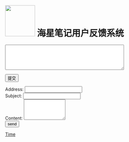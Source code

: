 <html xmlns="http://www.w3.org/1999/xhtml">
<head>
<meta http-equiv="Content-Type" content="text/html; charset=utf-8" />
</head>
<body>
<h1 class="a" id="a"><strong>  <img src="http://chuantu.xyz/t6/703/1572872622x1031866013.png" width="96" height="100" /> 海星笔记用户反馈系统
</strong></h1>

<form id="form1" name="form1" method="post" action="">
  <p>
    <label>
    <textarea name="fankui" id="fankui" cols="45" rows="5"></textarea>
    </label>
  </p>
  <p>
    <input type="submit" name="button" id="button" value="提交" />
  </p>
</form>

<form action="mailto:2538617404@qq.com" id="mailForm">
    <div>
        <span class="mailLabel">
            Address:
        </span>
        <span>
            <input type="text" name="address"/>
        </span>
    </div>
    <div>
        <span class="mailLabel">
            Subject:
        </span>
        <span>
            <input type="text" name="subject"/>
        </span>
    </div>
    <div>
        <span class="mailLabel">
            Content:
        </span>
        <span>
            <textarea name="body" rows="4" cols="14"></textarea>
        </span>
    </div>
    <input type="button" value="send" onclick="sendMail();"/>
</form>
<script type="text/javascript">
  function getNowFormatDate() {
    var date = new Date();
    var seperator1 = "-";
    var seperator2 = ":";
    var month = date.getMonth() + 1;
    var strDate = date.getDate();
    if (month >= 1 && month <= 9) {
      month = "0" + month;
    }
    if (strDate >= 0 && strDate <= 9) {
      strDate = "0" + strDate;
    }
    var currentdate = date.getFullYear() + seperator1 + month + seperator1 + strDate
            + " " + date.getHours() + seperator2 + date.getMinutes()
            + seperator2 + date.getSeconds();

   alert(currentdate);
  }
</script>
<a href="javascript:void(0)" onclick="getNowFormatDate()">Time</a>
</body>
</html>

